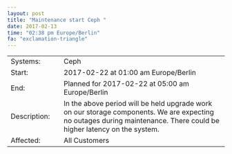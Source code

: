 ```yaml
---
layout: post
title: "Maintenance start Ceph "
date: 2017-02-13
time: "02:38 pm Europe/Berlin"
fa: "exclamation-triangle"
---
```


|                   |   |                                                                      |
|-------------------|---|----------------------------------------------------------------------|
| Systems:          |   | Ceph				       |
| Start:            |   | 2017-02-22 at 01:00 am Europe/Berlin                                                  | 
| End:              |   | Planned for 2017-02-22 at 05:00 am Europe/Berlin                               |    
| Description:      |   | In the above period will be held upgrade work on our storage components. We are expecting no outages during maintenance. There could be higher latency on the system.|
| Affected:         |   | All Customers                                                  |
